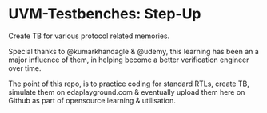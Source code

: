 # UVM-Testbenches: Step-Up
Create TB for various protocol related memories.

Special thanks to @kumarkhandagle & @udemy, this learning has been an a major influence of them, in helping become a better verification engineer over time.

The point of this repo, is to practice coding for standard RTLs, create TB, simulate them on edaplayground.com & eventually upload them here on Github as part of opensource learning & utilisation.
